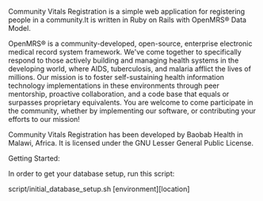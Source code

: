 Community Vitals Registration is a simple web application for registering people in a community.It is written in Ruby on Rails with OpenMRS® Data Model.

OpenMRS® is a community-developed, open-source, enterprise electronic medical 
record system framework. We've come together to specifically respond to those 
actively building and managing health systems in the developing world, where 
AIDS, tuberculosis, and malaria afflict the lives of millions. Our mission is 
to foster self-sustaining health information technology implementations in 
these environments through peer mentorship, proactive collaboration, and a code 
base that equals or surpasses proprietary equivalents. You are welcome to come 
participate in the community, whether by implementing our software, or 
contributing your efforts to our mission!

Community Vitals Registration has been developed by Baobab Health in Malawi, Africa. It is licensed under the GNU Lesser General Public License.

Getting Started:

In order to get your database setup, run this script:

script/initial_database_setup.sh [environment][location]
